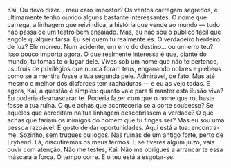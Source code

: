 Kai,
Ou devo dizer… meu caro impostor?
Os ventos carregam segredos, e ultimamente tenho ouvido alguns bastante interessantes. O nome que carrega, a linhagem que reivindica, a história que vende ao mundo — tudo não passa de um teatro bem ensaiado. Mas, eu não sou o público fácil que engole qualquer farsa. Eu sei quem tu realmente és.
O verdadeiro herdeiro de Iuz? Ele morreu. Num acidente, um erro do destino… ou um erro teu? Isso pouco importa agora. O que realmente interessa é que, diante do mundo, tu tomas te  o lugar dele. Vives sob um nome que não te  pertence, usufruis de privilégios que nunca foram teus, enganando nobres e plebeus como se a mentira fosse a tua segunda pele. Admirável, de fato. Mas até mesmo o melhor dos disfarces tem rachaduras — e eu as vejo todas.
E agora, Kai, a questão é simples: quanto vale para ti manter esta ilusão viva?
Eu poderia  desmascarar te. Poderia fazer com que o nome que roubaste fosse a tua ruína. O que achas que aconteceria se a corte soubesse? Se aqueles que acreditam na tua  linhagem descobrissem a verdade? O que achas que fariam os inimigos do homem que tu  finges ser?
Mas eu sou uma pessoa razoável. E gosto de dar oportunidades. Aqui está a tua: encontra-me.
Sozinho, sem truques ou jogos. Nas ruínas de um antigo forte, perto de Erybend. Lá, discutiremos os meus termos. E se tiveres  algum juízo, vais ouvir com atenção.
Não me testes, Kai. Não me obrigues a arrancar te essa máscara à força.
O tempo corre. E o teu está a esgotar-se.
